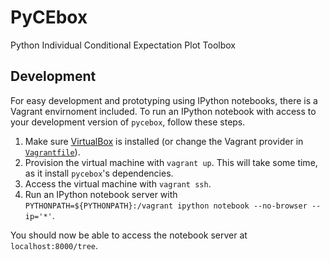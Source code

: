 # PyCEbox
Python Individual Conditional Expectation Plot Toolbox

## Development

For easy development and prototyping using IPython notebooks, there is a Vagrant envirnoment included.  To run an IPython notebook with access to your development version of `pycebox`, follow these steps.

1. Make sure [VirtualBox](https://www.virtualbox.org/wiki/Downloads) is installed (or change the Vagrant provider in [`Vagrantfile`](./Vagrantfile)).
2. Provision the virtual machine with `vagrant up`.  This will take some time, as it install `pycebox`'s dependencies.
3. Access the virtual machine with `vagrant ssh`.
4. Run an IPython notebook server with `PYTHONPATH=${PYTHONPATH}:/vagrant ipython notebook --no-browser --ip='*'`.

You should now be able to access the notebook server at `localhost:8000/tree`.
